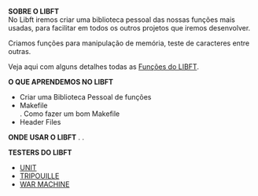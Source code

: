 <b>SOBRE O LIBFT</b><br>
No Libft iremos criar uma biblioteca pessoal das nossas funções mais usadas, para facilitar em todos os outros projetos que iremos desenvolver.<br>

Criamos funções para manipulação de memória, teste de caracteres entre outras.<br>

Veja aqui com alguns detalhes todas as <a href="https://github.com/danielmourajc/42cursus/wiki/LIBFT:-Fun%C3%A7%C3%B5es">Funções do LIBFT</a>.<br>

<b>O QUE APRENDEMOS NO LIBFT</b>
- Criar uma Biblioteca Pessoal de funções
- Makefile<br>
. Como fazer um bom Makefile<br>
- Header Files

<b>ONDE USAR O LIBFT</b>
. 
. 

<b>TESTERS DO LIBFT</b>
- <a href="https://github.com/alelievr/libft-unit-test">UNIT</a>
- <a href="https://github.com/Tripouille/libftTester">TRIPOUILLE</a>
- <a href="https://github.com/y3ll0w42/libft-war-machine">WAR MACHINE</a>
